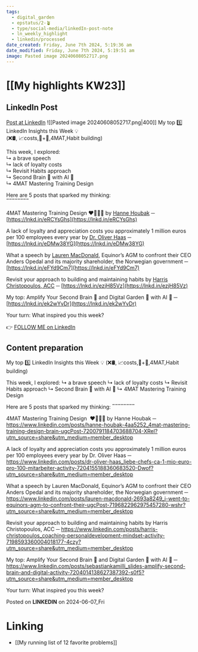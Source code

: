 ```yaml
---
tags:
  - digital_garden
  - epstatus/2-🪴
  - type/social-media/linkedIn-post-note
  - ln_weekly_highlight
  - linkedin/processed
date_created: Friday, June 7th 2024, 5:19:36 am
date_modified: Friday, June 7th 2024, 5:19:51 am
image: Pasted image 20240608052717.png
---
```

# [[My highlights KW23]]
## LinkedIn Post
[Post at LinkedIn](https://www.linkedin.com/posts/sebastiankamilli_my-top-5-linkedin-insights-this-week-activity-7204738898936086528-iLcZ?utm_source=share&utm_medium=member_desktop)
![[Pasted image 20240608052717.png|400]]
My top 5️⃣ LinkedIn Insights this Week 💡  
(❌🛢, 📈costs,🧠+🤖,4MAT,Habit building)  
  
This week, I explored:  
↳ a brave speech  
↳ lack of loyalty costs  
↳ Revisit Habits approach  
↳ Second Brain 🧠 with AI 🤖  
↳ 4MAT Mastering Training Design  
  
Here are 5 posts that sparked my thinking:  
‾‾‾‾‾‾‾‾  
  
4MAT Mastering Training Design ❤️💙💚💛 by [Hanne Houbak](https://www.linkedin.com/in/hanne-houbak-4aa5252/) ─ [https://lnkd.in/eRCYsGhs](https://lnkd.in/eRCYsGhs)  
  
A lack of loyalty and appreciation costs you approximately 1 million euros per 100 employees every year by [Dr. Oliver Haas](https://www.linkedin.com/in/dr-oliver-haas/) ─ [https://lnkd.in/eDMw38YG](https://lnkd.in/eDMw38YG)  
  
What a speech by [Lauren MacDonald](https://www.linkedin.com/in/lauren-macdonald-2693a8249/), Equinor’s AGM to confront their CEO Anders Opedal and its majority shareholder, the Norwegian government ─ [https://lnkd.in/eFYd9Cm7](https://lnkd.in/eFYd9Cm7)  
  
Revisit your approach to building and maintaining habits by [Harris Christopoulos, ACC](https://www.linkedin.com/in/harris-christopoulos/) ─ [https://lnkd.in/ezjH85Vz](https://lnkd.in/ezjH85Vz)  
  
My top: Amplify Your Second Brain 🧠 and Digital Garden 🌱 with AI 🤖 ─ [https://lnkd.in/ek2wYvDr](https://lnkd.in/ek2wYvDr)  
  
Your turn: What inspired you this week?  

👉 [FOLLOW ME on LinkedIn](https://www.linkedin.com/comm/mynetwork/discovery-see-all?usecase=PEOPLE_FOLLOWS&followMember=sebastiankamilli)

## Content preparation

My top 5️⃣ LinkedIn Insights this Week 💡 
(❌🛢, 📈costs,🧠+🤖,4MAT,Habit building) 

This week, I explored: 
↳ a brave speech
↳ lack of loyalty costs
↳ Revisit Habits approach
↳ Second Brain 🧠 with AI 🤖
↳ 4MAT Mastering Training Design

Here are 5 posts that sparked my thinking: 
‾‾‾‾‾‾‾‾ 

4MAT Mastering Training Design  ❤️💙💚💛 by Hanne Houbak  ─ https://www.linkedin.com/posts/hanne-houbak-4aa5252_4mat-mastering-training-design-brain-ugcPost-7200791184703688704-XRel?utm_source=share&utm_medium=member_desktop

A lack of loyalty and appreciation costs you approximately 1 million euros per 100 employees every year by Dr. Oliver Haas  ─ https://www.linkedin.com/posts/dr-oliver-haas_liebe-chefs-ca-1-mio-euro-pro-100-mitarbeiter-activity-7204155188360683520-Dwof?utm_source=share&utm_medium=member_desktop

What a speech by Lauren MacDonald, Equinor’s AGM to confront their CEO Anders Opedal and its majority shareholder, the Norwegian government  ─ https://www.linkedin.com/posts/lauren-macdonald-2693a8249_i-went-to-equinors-agm-to-confront-their-ugcPost-7196822962975457280-wshr?utm_source=share&utm_medium=member_desktop

Revisit your approach to building and maintaining habits by Harris Christopoulos, ACC  ─ https://www.linkedin.com/posts/harris-christopoulos_coaching-personaldevelopment-mindset-activity-7198593360004018177-4czy?utm_source=share&utm_medium=member_desktop

My top: Amplify Your Second Brain 🧠 and Digital Garden 🌱 with AI 🤖 ─ https://www.linkedin.com/posts/sebastiankamilli_slides-amplify-second-brain-and-digital-activity-7204014138627387392-s0f5?utm_source=share&utm_medium=member_desktop

Your turn: What inspired you this week?

Posted on **LINKEDIN** on 2024-06-07_Fri
# Linking
+ [[My running list of 12 favorite problems]]